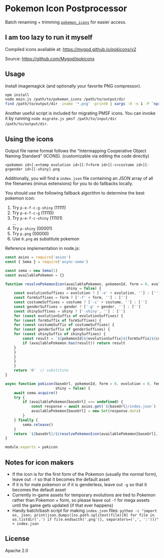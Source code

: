 # Pokemon Icon Postprocessor

Batch renaming + trimming [`pokemon_icons`](https://github.com/ZeChrales/PogoAssets/tree/master/pokemon_icons) for easier access.

## I am too lazy to run it myself

Compiled icons available at: https://mygod.github.io/pokicons/v2

Source: https://github.com/Mygod/pokicons

## Usage

Install imagemagick (and optionally your favorite PNG compressor).

```sh
npm install
node main.js /path/to/pokemon_icons /path/to/output/dir
find /path/to/output/dir -iname '*.png' -print0 | xargs -0 -n 1 -P `nproc` optipng -o7 -strip all
```

Another useful script is included for migrating PMSF icons.
You can invoke it by running `node migrate.js pmsf /path/to/input/dir /path/to/output/dir`.

## Using the icons

Output file name format follows the "Intermapping Cooperative Object Naming Standard" (ICONS). (customizable via editing the code directly)

```
<pokemon id>[-e<temp evolution id>][-f<form id>][-c<costume id>][-g<gender id>][-shiny].png
```

Additionally, you will find a `index.json` file containing an JSON array of all the filenames (minus extensions) for you to do fallbacks locally.

You should use the following fallback algorithm to determine the best pokemon icon:

1. Try `p-e-f-c-g-shiny` (11111)
2. Try `p-e-f-c-g` (11110)
3. Try `p-e-f-c-shiny` (11101)  
...
31. Try `p-shiny` (00001)
32. Try `p.png` (00000)
33. Use `0.png` as substitute pokemon

Reference implementation in node.js:

```javascript
const axios = require('axios')
const { Sema } = require('async-sema')

const sema = new Sema(1)
const availablePokemon = {}

function resolvePokemonIcon(availablePokemon, pokemonId, form = 0, evolution = 0, gender = 0, costume = 0,
                            shiny = false) {
    const evolutionSuffixes = evolution ? ['-e' + evolution, ''] : ['']
    const formSuffixes = form ? ['-f' + form, ''] : ['']
    const costumeSuffixes = costume ? ['-c' + costume, ''] : ['']
    const genderSuffixes = gender ? ['-g' + gender, ''] : ['']
    const shinySuffixes = shiny ? ['-shiny', ''] : ['']
    for (const evolutionSuffix of evolutionSuffixes) {
    for (const formSuffix of formSuffixes) {
    for (const costumeSuffix of costumeSuffixes) {
    for (const genderSuffix of genderSuffixes) {
    for (const shinySuffix of shinySuffixes) {
        const result = `${pokemonId}${evolutionSuffix}${formSuffix}${costumeSuffix}${genderSuffix}${shinySuffix}`
        if (availablePokemon.has(result)) return result
    }
    }
    }
    }
    }
    return '0'  // substitute
}

async function pokicon(baseUrl, pokemonId, form = 0, evolution = 0, female = false, costume = 0,
                       shiny = false) {
    await sema.acquire()
    try {
        if (availablePokemon[baseUrl] === undefined) {
            const response = await axios.get(`${baseUrl}/index.json`)
            availablePokemon[baseUrl] = new Set(response.data)
        }
    } finally {
        sema.release()
    }
    return `${baseUrl}/${resolvePokemonIcon(availablePokemon[baseUrl], pokemonId, form, evolution, female, costume, shiny)}.png`
}

module.exports = pokicon
```

## Notes for icon makers

- If the icon is for the first form of the Pokemon (usually the normal form), leave out `-f` so that it becomes the default asset
- If it is for male pokemon or if it is genderless, leave out `-g` so that it becomes the default asset
- Currently in-game assets for temporary evolutions are tied to Pokemon rather than Pokemon + form, so please leave out `-f` for mega assets until the game gets updated (if that ever happens)
- Handy batch/bash script for making `index.json` files: `python -c "import os, json; print(json.dumps([os.path.splitext(file)[0] for file in os.listdir('.') if file.endswith('.png')], separators=(',', ':')))" > index.json`

## License

Apache 2.0
